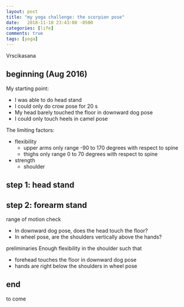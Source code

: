 ```yaml
---
layout: post
title: "my yoga challenge: the scorpion pose"
date:   2018-11-18 23:43:08 -0500
categories: [life]
comments: true
tags: [yoga]
---
```


Vrscikasana

## beginning (Aug 2016)

My starting point:
* I was able to do head stand
* I could only do crow pose for 20 s 
* My head barely touched the floor in downward dog pose 
* I could only touch heels in camel pose

The limiting factors:
* flexibility 
    * upper arms only range -90 to 170 degrees with respect to spine
    * thighs only range 0 to 70 degrees with respect to spine
* strength
    * shoulder 


## step 1: head stand

## step 2: forearm stand

range of motion check 

* In downward dog pose, does the head touch the floor?
* In wheel pose, are the shoulders vertically above the hands?

preliminaries Enough flexibility in the shoulder such that 

* forehead touches the floor in downward dog pose
* hands are right below the shoulders in wheel pose

## end

to come

